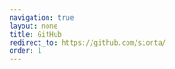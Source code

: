 ```yaml
---
navigation: true
layout: none
title: GitHub
redirect_to: https://github.com/sionta/
order: 1
---
```

